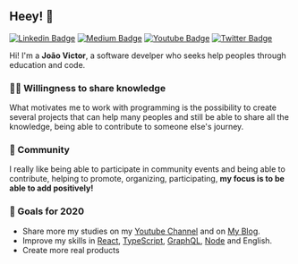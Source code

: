 ## Heey! 🤙
[![Linkedin Badge](https://img.shields.io/badge/-LinkedIn-blue?style=flat-square&logo=Linkedin&logoColor=white&link=https://www.linkedin.com/in/joao-victor-pereira-santos/)](https://www.linkedin.com/in/joao-victor-pereira-santos/) 
[![Medium Badge](https://img.shields.io/badge/-Medium-292929?style=flat-square&labelColor=292929&logo=Medium&link=https://medium.com/@joaovictorpsantos/)](https://medium.com/@joaovictorpsantos/)
[![Youtube Badge](https://img.shields.io/badge/-Youtube-red?style=flat-square&logo=Youtube&logoColor=white&link=https://https://www.youtube.com/c/joaovictorpereirasantos/)](https://www.linkedin.com/in/joao-victor-pereira-santos/) 
[![Twitter Badge](https://img.shields.io/badge/-Twitter-1ca0f1?style=flat-square&labelColor=1ca0f1&logo=twitter&logoColor=white&link=https://twitter.com/_joaovictorps)](https://twitter.com/_joaovictorps)

Hi! I'm a **João Victor**, a software develper who seeks help peoples through education and code.

### 👩‍💻 Willingness to share knowledge
What motivates me to work with programming is the possibility to create several projects that can help many peoples and still be able to share all the knowledge, being able to contribute to someone else's journey.

### 🚀 Community
I really like being able to participate in community events and being able to contribute, helping to promote, organizing, participating, **my focus is to be able to add positively!**

### 🔭 Goals for 2020
- Share more my studies on my [Youtube Channel](https://https://www.youtube.com/c/joaovictorpereirasantos/) and on [My Blog](https://medium.com/@joaovictorpsantos/).
- Improve my skills in [React](https://pt-br.reactjs.org/docs/getting-started.html), [TypeScript](https://www.typescriptlang.org/index.html), [GraphQL](https://graphql.org/), [Node](https://nodejs.org/en/) and English.
- Create more real products
